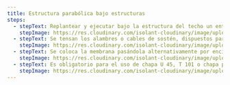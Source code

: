 ```yaml
---
title: Estructura parabólica bajo estructuras
steps:
  - stepText: Replantear y ejecutar bajo la estructura del techo un entramado de sostén.
    stepImage: https://res.cloudinary.com/isolant-cloudinary/image/upload/f_auto,q_auto:good/website-2021/instructions/colocacion-en-techo-parabolico-bajo-estructuras/isolant-aislantes-linea-galpones-y-tinglados-paso-a-paso-colocacion-en-techo-parabolico-bajo-estructuras-1.jpg
  - stepText: Se tensan los alambres o cables de sostén, dispuestos paralelamente y separados de 60 a 80cm entre sí. Los mismos se fijan en los muros opuestos del galpón (en un solo sentido) por medio de tensores. Los alambres se colocan acompañando la forma del techo.
    stepImage: https://res.cloudinary.com/isolant-cloudinary/image/upload/f_auto,q_auto:good/website-2021/instructions/colocacion-en-techo-parabolico-bajo-estructuras/isolant-aislantes-linea-galpones-y-tinglados-paso-a-paso-colocacion-en-techo-parabolico-bajo-estructuras-2.jpg
  - stepText: Se coloca la membrana pasándola alternativamente por encima y por debajo de los alambres. Se instalan del mismo modo los rollos subsiguientes ejecutando la unión preferentemente por termosoldado. Tense la membrana y fíjela a los muros laterales del galpón.
    stepImage: https://res.cloudinary.com/isolant-cloudinary/image/upload/f_auto,q_auto:good/website-2021/instructions/colocacion-en-techo-parabolico-bajo-estructuras/isolant-aislantes-linea-galpones-y-tinglados-paso-a-paso-colocacion-en-techo-parabolico-bajo-estructuras-3.jpg
  - stepText: Es obligatorio para el uso de chapa U 45, T 101 o chapa plana similar, en las Zonas Bioclimáticas I, II y III (Argentina) y países Sub -Tropicales y Tropicales, el uso de perfil rectangular de 25x50 mm o un listón de madera de 2” x 1” para garantizar la vida útil del material.
    stepImage: https://res.cloudinary.com/isolant-cloudinary/image/upload/f_auto,q_auto:good/website-2021/instructions/colocacion-en-techo-parabolico-bajo-estructuras/isolant-aislantes-linea-galpones-y-tinglados-paso-a-paso-colocacion-en-techo-parabolico-bajo-estructuras-4.jpg
---
```

